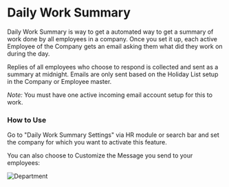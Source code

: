 # Daily Work Summary

Daily Work Summary is way to get a automated way to get a summary of work done by all employees in a company. Once you set it up, each active Employee of the Company gets an email asking them what did they work on during the day.

Replies of all employees who choose to respond is collected and sent as a summary at midnight. Emails are only sent based on the Holiday List setup in the Company or Employee master.

*Note:* You must have one active incoming email account setup for this to work.

### How to Use

Go to "Daily Work Summary Settings" via HR module or search bar and set the company for which you want to activate this feature.

You can also choose to Customize the Message you send to your employees:

<img class="screenshot" alt="Department" src="{{docs_base_url}}/assets/img/human-resources/department.png">
